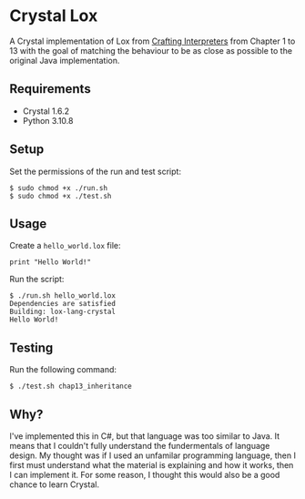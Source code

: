# Crystal Lox
A Crystal implementation of Lox from [Crafting Interpreters](https://craftinginterpreters.com/) from Chapter 1 to 13 with the goal of matching the behaviour to be as close as possible to the original Java implementation.

## Requirements
- Crystal 1.6.2
- Python 3.10.8

## Setup
Set the permissions of the run and test script:
```
$ sudo chmod +x ./run.sh
$ sudo chmod +x ./test.sh
```

## Usage
Create a `hello_world.lox` file:
``` hello_world.lox
print "Hello World!"
```

Run the script:
```
$ ./run.sh hello_world.lox
Dependencies are satisfied
Building: lox-lang-crystal
Hello World!
```

## Testing
Run the following command:
```
$ ./test.sh chap13_inheritance
```

## Why?
I've implemented this in C#, but that language was too similar to Java.
It means that I couldn't fully understand the fundermentals of language design.
My thought was if I used an unfamilar programming language, then I first must understand what the material is explaining and how it works, then I can implement it.
For some reason, I thought this would also be a good chance to learn Crystal.
